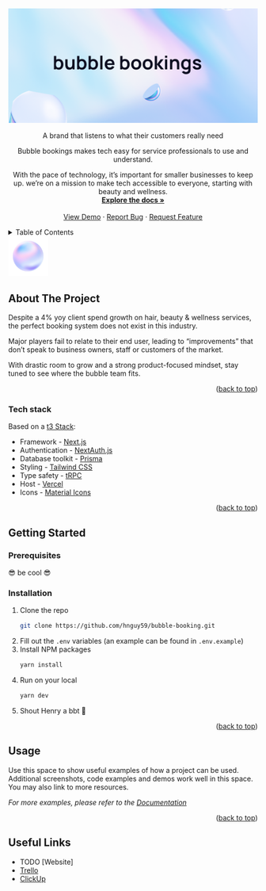 
<a name="readme-top"></a>



<br />
<div align="center">
  <a href="https://github.com/hnguy59/bubble-booking">
    <img src="public/images/bubble-bookings-header.png" alt="Logo">
  </a>

  <p align="center">
    <span>
A brand that listens to what their customers really need

Bubble bookings makes tech easy for service professionals to use and understand. 

With the pace of technology, it’s important for smaller businesses to keep up. we’re on a mission to make tech accessible to everyone, starting with beauty and wellness.
    </span>
    <br />
    <a href="https://github.com/hnguy59/bubble-booking"><strong>Explore the docs »</strong></a>
    <br />
    <br />
    <a href="https://github.com/hnguy59/bubble-booking">View Demo</a>
    ·
    <a href="https://github.com/hnguy59/bubble-booking/issues">Report Bug</a>
    ·
    <a href="https://github.com/hnguy59/bubble-booking/issues">Request Feature</a>
  </p>
</div>



<!-- TABLE OF CONTENTS -->
<details>
  <summary>Table of Contents</summary>
  <ul>
    <li>
      <a href="#about-the-project">About The Project</a>
      <ul>
        <li><a href="#built-with">Built With</a></li>
      </ul>
    </li>
    <li>
      <a href="#getting-started">Getting Started</a>
      <ul>
        <li><a href="#prerequisites">Prerequisites</a></li>
        <li><a href="#installation">Installation</a></li>
      </ul>
    </li>
    <li><a href="#useful-links">Useful Links</a></li>
  </ul>
</details>



<img src='public/images/logo.png' alt='logo' width='80' />

<!-- ABOUT THE PROJECT -->
## About The Project
Despite a 4% yoy client spend growth on hair, beauty & wellness services, the perfect booking system does not exist in this industry.

Major players fail to relate to their end user, leading to “improvements” that don’t speak to business owners, staff or customers of the market.

With drastic room to grow and a strong product-focused mindset, stay tuned to see where the bubble team fits. 


<p></p>
<p align="right">(<a href="#readme-top">back to top</a>)</p>



### Tech stack

Based on a [t3 Stack][t3-url]:
- Framework - [Next.js][Next-url]
- Authentication - [NextAuth.js][NextAuth-url]
- Database toolkit - [Prisma][Prisma-url]
- Styling - [Tailwind CSS][Tailwind-url]
- Type safety - [tRPC][tRPC-url]
- Host - [Vercel][Vercel-url]
- Icons - [Material Icons][MaterialIcons-url]

<p align="right">(<a href="#readme-top">back to top</a>)</p>



<!-- GETTING STARTED -->
## Getting Started

### Prerequisites

😎 be cool 😎

### Installation

1. Clone the repo
    ```sh
    git clone https://github.com/hnguy59/bubble-booking.git
    ```
2. Fill out the `.env` variables (an example can be found in `.env.example`)
3. Install NPM packages
    ```sh
    yarn install
    ```
4. Run on your local
   ```sh
   yarn dev
   ```
5. Shout Henry a bbt 🧋

<p align="right">(<a href="#readme-top">back to top</a>)</p>



<!-- USAGE EXAMPLES -->
## Usage

Use this space to show useful examples of how a project can be used. Additional screenshots, code examples and demos work well in this space. You may also link to more resources.

_For more examples, please refer to the [Documentation](https://example.com)_

<p align="right">(<a href="#readme-top">back to top</a>)</p>



<!-- GETTING STARTED -->
## Useful Links
- TODO [Website]
- [Trello](https://trello.com/w/customerpainpointresearch/home)
- [ClickUp](https://app.clickup.com/9003210068/home)



<!-- MARKDOWN LINKS & IMAGES -->
<!-- https://www.markdownguide.org/basic-syntax/#reference-style-links -->
[linkedin-shield]: https://img.shields.io/badge/-LinkedIn-black.svg?style=for-the-badge&logo=linkedin&colorB=555
[linkedin-url]: https://linkedin.com/in/linkedin_username

<!-- FE -->
[t3-url]: https://create.t3.gg/
[Next-url]: https://nextjs.org/
[Tailwind-url]: https://tailwindcss.com/
[NextAuth-url]: https://next-auth.js.org
[Prisma-url]: https://prisma.io
[tRPC-url]: https://trpc.io
[MaterialIcons-url]: https://mui.com/material-ui/material-icons/

<!-- BE/INFRA -->
[vercel-url]: https://vercel.com/
[postgresql-url]: https://www.postgresql.org/